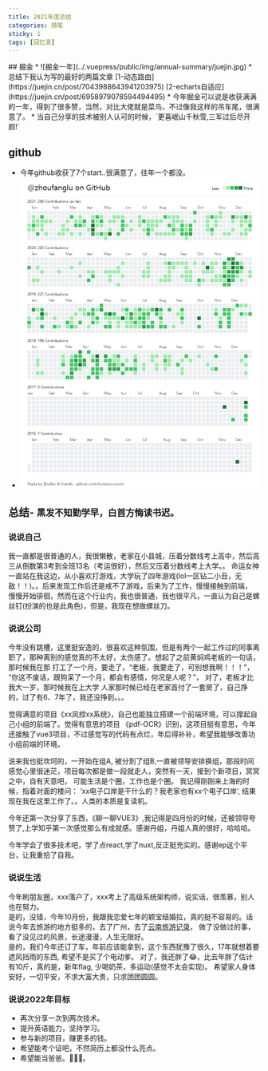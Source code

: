 ```yaml
---
title: 2021年度总结
categories: 随笔
sticky: 1
tags: [回忆录]
---  
```

 
<Meta/>
## 掘金
* ![掘金一年](../.vuepress/public/img/annual-summary/juejin.jpg)  
* 总结下我认为写的最好的两篇文章 [1-动态路由](https://juejin.cn/post/7043988643941203975) [2-echarts自适应](https://juejin.cn/post/6958979078594494495)
* 今年掘金可以说是收获满满的一年，得到了很多赞，当然，对比大佬就是菜鸟，不过像我这样的吊车尾，很满意了。
* 当自己分享的技术被别人认可的时候，`更喜岷山千秋雪,三军过后尽开颜!`

## github
* 今年github收获了7个start..很满意了，往年一个都没。
* ![github一年](../.vuepress/public/img/annual-summary/contributions.png)  

## 总结- `黑发不知勤学早，白首方悔读书迟。`  

### 说说自己
我一直都是很普通的人，我很懒散，老家在小县城，压着分数线考上高中，然后高三从倒数第3考到全班13名（考运很好），然后又压着分数线考上大学。。
命运女神一直站在我这边，从小喜欢打游戏，大学玩了四年游戏(lol一区钻二小丑，无敌！！)。。后来发现工作后还是戒不了游戏，后来为了工作，慢慢接触到前端，
慢慢开始徘徊，然而在这个行业内，我也很普通，我也很平凡，一直认为自己是螺丝钉(扮演的也是此角色)，但是，我现在想做螺丝刀。

### 说说公司  
今年没有跳槽，这里挺安逸的，很喜欢这种氛围，但是有两个一起工作过的同事离职了，那种离别的感觉真的不太好，太伤感了。想起了之前黄焖鸡老板的一句话，那时候我在那
打工了一个月，要走了，“老板，我要走了，可别想我啊！！！”， “你这不废话，跟狗呆了一个月，都会有感情，何况是人呢？”， 对了，老板才比我大一岁，那时候我在上大学
人家那时候已经在老家首付了一套房了，自己挣的，过了有6、7年了，我还没挣到。。。 

觉得满意的项目《xx风控xx系统》，自己也能独立搭建一个前端环境，可以撑起自己小组的前端了。觉得有意思的项目
《pdf-OCR》识别，这项目挺有意思，今年还接触了vue3项目，不过感觉写的代码有点烂，年后得补补，希望我能够改善功小组前端的环境。  

说来我也挺坎坷的，一开始在组A, 被分到了组B,一直被领导安排换组，那段时间感觉心里很迷茫，项目每次都是做一段就走人，突然有一天，接到个新项目，冥冥之中，自有天意吧，
可能生活是个圈，工作也是个圈。 我记得刚刚来上海的时候，指着对面的楼问： ‘xx电子口岸是干什么的？我老家也有xx个电子口岸’, 结果现在我在这里工作了。。人类的本质是复读机。

今年还第一次分享了东西，《聊一聊VUE3》,我记得是四月份的时候，还被领导夸赞了,上学知乎第一次感觉那么有成就感。感谢丹姐，丹姐人真的很好，哈哈哈。  

今年学会了很多技术吧，学了点react,学了nuxt,反正挺充实的。感谢ep这个平台，让我重拾了自我。  

### 说说生活
今年刷朋友圈，xxx落户了，xxx考上了高级系统架构师，说实话，很羡慕，别人也在努力。  
是的，没错，今年10月份，我跟我恋爱七年的颖宝结婚拉，真的挺不容易的。话说今年去旅游的地方挺多的，去了广州，去了[云南旅游记录](https://zhoufanglu.github.io/vuepressBlog/%E9%9A%8F%E7%AC%94/%E8%AE%B0%E5%BD%95%E6%97%85%E6%B8%B8.html)，
做了没做过的事，看了没见过的风景，长途漫漫，人生无限好。  
是的，我们今年还订了车，年前应该能拿到，这个东西犹豫了很久，17年就想着要遮风挡雨的东西, 希望不是买了个电动爹。
对了，我还胖了😂，比去年胖了估计有10斤，真的是，新年flag, 少喝奶茶，多运动(感觉不太会实现)。 
希望家人身体安好，一切平安，不求大富大贵，只求团团圆圆。

### 说说2022年目标
* 再次分享一次到两次技术。
* 提升英语能力，坚持学习。
* 参与新的项目，赚更多的钱。
* 希望能考个证吧，不然简历上都没什么亮点。
* 希望能当爸爸。🥰😘😘。
